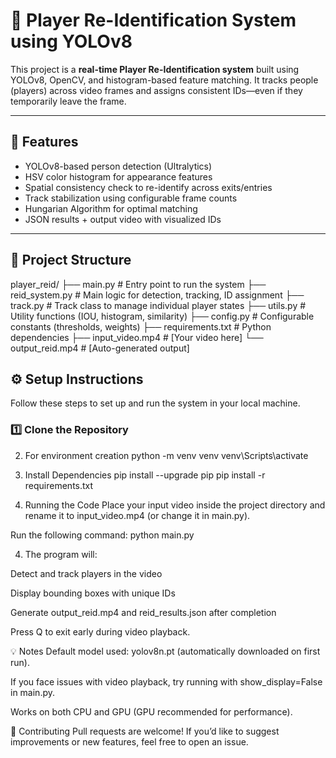 # 🧠 Player Re-Identification System using YOLOv8

This project is a **real-time Player Re-Identification system** built using YOLOv8, OpenCV, and histogram-based feature matching. It tracks people (players) across video frames and assigns consistent IDs—even if they temporarily leave the frame.

---

## 🚀 Features

- YOLOv8-based person detection (Ultralytics)
- HSV color histogram for appearance features
- Spatial consistency check to re-identify across exits/entries
- Track stabilization using configurable frame counts
- Hungarian Algorithm for optimal matching
- JSON results + output video with visualized IDs

---

## 📁 Project Structure
player_reid/
├── main.py # Entry point to run the system
├── reid_system.py # Main logic for detection, tracking, ID assignment
├── track.py # Track class to manage individual player states
├── utils.py # Utility functions (IOU, histogram, similarity)
├── config.py # Configurable constants (thresholds, weights)
├── requirements.txt # Python dependencies
├── input_video.mp4 # [Your video here]
└── output_reid.mp4 # [Auto-generated output]





## ⚙️ Setup Instructions

Follow these steps to set up and run the system in your local machine.

### 1️⃣ Clone the Repository

2. For environment creation
python -m venv venv
venv\Scripts\activate

3. Install Dependencies
pip install --upgrade pip
pip install -r requirements.txt



 5.  Running the Code
Place your input video inside the project directory and rename it to input_video.mp4 (or change it in main.py).

Run the following command: python main.py



4.  The program will:

Detect and track players in the video

Display bounding boxes with unique IDs

Generate output_reid.mp4 and reid_results.json after completion

Press Q to exit early during video playback.



💡 Notes
Default model used: yolov8n.pt (automatically downloaded on first run).

If you face issues with video playback, try running with show_display=False in main.py.

Works on both CPU and GPU (GPU recommended for performance).


🤝 Contributing
Pull requests are welcome! If you’d like to suggest improvements or new features, feel free to open an issue.








